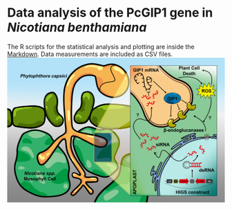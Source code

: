 # Data analysis of the PcGIP1 gene in *Nicotiana benthamiana*
The R scripts for the statistical analysis and plotting are inside the [Markdown](pcgip1.Rmd).
Data measurements are included as CSV files.
![image](fig6gip.PNG)
